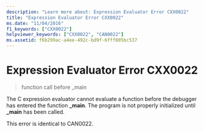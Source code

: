 ```yaml
---
description: "Learn more about: Expression Evaluator Error CXX0022"
title: "Expression Evaluator Error CXX0022"
ms.date: "11/04/2016"
f1_keywords: ["CXX0022"]
helpviewer_keywords: ["CXX0022", "CAN0022"]
ms.assetid: f6b299ac-a4ee-492c-bd9f-6fff005bc537
---
```

# Expression Evaluator Error CXX0022

> function call before _main

The C expression evaluator cannot evaluate a function before the debugger has entered the function **_main**. The program is not properly initialized until **_main** has been called.

This error is identical to CAN0022.

